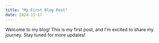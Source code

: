 ```yaml
---
title: "My First Blog Post"
date: 2024-11-17
---
```

Welcome to my blog! This is my first post, and I'm excited to share my journey. Stay tuned for more updates!
